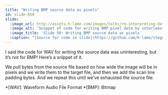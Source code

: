 ```yaml
---
title: "Writing BMP source data as pixels"
id: slide-050
slide:
  :image_url: http://assets.h-lame.com/images/talks/re-interpreting-data/rubyconf-2023/slides/032.png
  :image_alt: 'Snippet of code for writing BMP pixel data by interleaving source bytes and scan line padding bytes.  Source: https://github.com/h-lame/stegosaurus/blob/24ec34dff57062ac9edd075163d1c9b8c2c26d08/lib/stegosaurus/bumps.rb#L252-L266'
  :image_title: 'Slide 50: Writing BMP source data as pixels'
  :caption: "[Source for code in slide](https://github.com/h-lame/stegosaurus/blob/24ec34dff57062ac9edd075163d1c9b8c2c26d08/lib/stegosaurus/bumps.rb#L252-L266)<% fnrf '‡', 6 %>\n"
---
```

I said the code for WAV for writing the source data was uninteresting, but it’s not for BMP!  Here’s a snippet of it.

We pull bytes from the source file based on how wide the image will be in pixels and we write them to the target file, and then we add the scan line padding bytes.  And we repeat this until we’ve exhausted the source file.

*[WAV]: Waveform Audio File Format
*[BMP]: Bitmap
